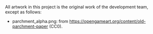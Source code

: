 All artwork in this project is the original work of the development team,
except as follows:

- parchment_alpha.png: from https://opengameart.org/content/old-parchment-paper (CC0).
